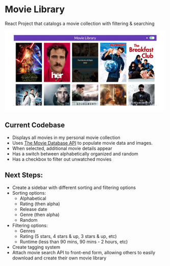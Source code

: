 # Movie Library
React Project that catalogs a movie collection with filtering &amp; searching

![Initial Screen](/basic-screen.jpg "Initial Screen")

## Current Codebase
- Displays all movies in my personal movie collection
- Uses [The Movie Database API](https://developers.themoviedb.org) to populate movie data and images. 
- When selected, additional movie details appear
- Has a switch between alphabetically organized and random
- Has a checkbox to filter out unwatched movies 

## Next Steps:
- Create a sidebar with different sorting and filtering options
- Sorting options:
	- Alphabetical
	- Rating (then alpha)
	- Release date
	- Genre (then alpha)
	- Random
- Filtering options:
	- Genres
	- Rating (5 stars, 4 stars & up, 3 stars & up, etc)
	- Runtime (less than 90 mins, 90 mins - 2 hours, etc)
- Create tagging system
- Attach movie search API to front-end form, allowing others to easily download and create their own movie library
